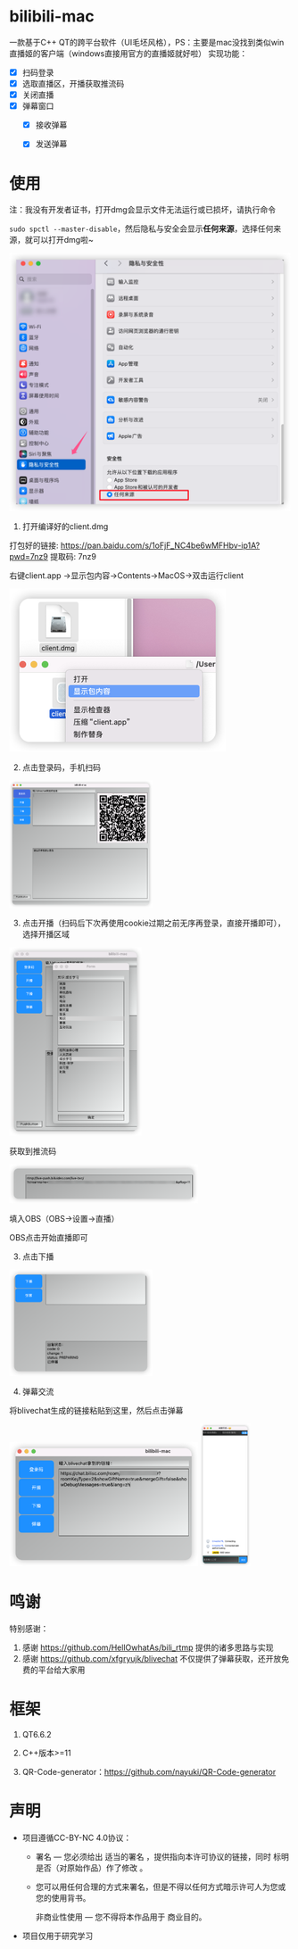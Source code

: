 # bilibili-mac

一款基于C++ QT的跨平台软件（UI毛坯风格），PS：主要是mac没找到类似win直播姬的客户端（windows直接用官方的直播姬就好啦）
实现功能：

- [x] 扫码登录
- [x] 选取直播区，开播获取推流码
- [x] 关闭直播
- [x] 弹幕窗口
  - [x] 接收弹幕
  - [x] 发送弹幕



# 使用

注：我没有开发者证书，打开dmg会显示文件无法运行或已损坏，请执行命令

`sudo spctl --master-disable`，然后隐私与安全会显示**任何来源**，选择任何来源，就可以打开dmg啦~

![image-20240804232146172](readmeimg/image-20240804232146172.png)

1. 打开编译好的client.dmg

打包好的链接: https://pan.baidu.com/s/1oFjF_NC4be6wMFHbv-ip1A?pwd=7nz9 提取码: 7nz9 



右键client.app ->显示包内容->Contents->MacOS->双击运行client

<img src="readmeimg/image-20240731144131050.png" alt="image-20240731144131050" style="zoom:50%;" />



2. 点击登录码，手机扫码

<img src="readmeimg/image-20240731144349143.png" alt="image-20240731144349143" style="zoom: 25%;" />

3. 点击开播（扫码后下次再使用cookie过期之前无序再登录，直接开播即可），选择开播区域

<img src="readmeimg/image-20240731144526022.png" alt="image-20240731144526022" style="zoom:33%;" />

获取到推流码

<img src="readmeimg/image-20240731144615740.png" alt="image-20240731144615740" style="zoom: 33%;" />



填入OBS（OBS->设置->直播）

OBS点击开始直播即可

3. 点击下播

<img src="readmeimg/image-20240731144935413.png" alt="image-20240731144935413" style="zoom:25%;" />

4. 弹幕交流

将blivechat生成的链接粘贴到这里，然后点击弹幕

<img src="readmeimg/image-20240731144750015.png" alt="image-20240731144750015" style="zoom:33%;" />

<img src="readmeimg/image-20240731144903288.png" alt="image-20240731144903288" style="zoom:25%;" />

# 鸣谢

特别感谢：

1. 感谢 https://github.com/HellOwhatAs/bili_rtmp 提供的诸多思路与实现
1. 感谢 https://github.com/xfgryujk/blivechat 不仅提供了弹幕获取，还开放免费的平台给大家用

# 框架

1. QT6.6.2

2. C++版本>=11
3. QR-Code-generator：https://github.com/nayuki/QR-Code-generator



# 声明

* 项目遵循CC-BY-NC 4.0协议：

  * 署名 — 您必须给出 适当的署名 ，提供指向本许可协议的链接，同时 标明是否（对原始作品）作了修改 。

  * 您可以用任何合理的方式来署名，但是不得以任何方式暗示许可人为您或您的使用背书。

    非商业性使用 — 您不得将本作品用于 商业目的。

* 项目仅用于研究学习